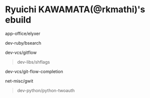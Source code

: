 # Ryuichi KAWAMATA(@rkmathi)'s ebuild

app-office/elyxer


dev-ruby/bsearch


dev-vcs/gitflow

> dev-libs/shflags


dev-vcs/git-flow-completion


net-misc/gwit

> dev-python/python-twoauth

